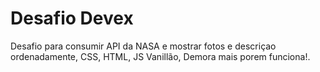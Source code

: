 # Desafio Devex
 Desafio para consumir API da NASA e mostrar fotos e descriçao ordenadamente, CSS, HTML, JS Vanillão, Demora mais porem funciona!.
